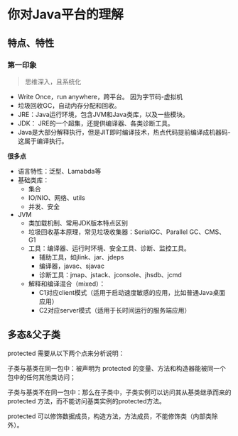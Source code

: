 

# 你对Java平台的理解

## 特点、特性

### 第一印象

>思维深入，且系统化
- Write Once，run anywhere，跨平台。 因为字节码-虚拟机
- 垃圾回收GC，自动内存分配和回收。
- JRE：Java运行环境，包含JVM和Java类库，以及一些模块。
- JDK： JRE的一个超集，还提供编译器、各类诊断工具。
- Java是大部分解释执行，但是JIT即时编译技术，热点代码提前编译成机器码-这属于编译执行。


**很多点**
- 语言特性：泛型、Lamabda等
- 基础类库：
  - 集合
  - IO/NIO、网络、utils
  - 并发、安全
- JVM
  - 类加载机制、常用JDK版本特点区别
  - 垃圾回收基本原理，常见垃圾收集器：SerialGC、Parallel GC、CMS、G1
  - 工具：编译器、运行时环境、安全工具、诊断、监控工具。
    - 辅助工具，如jlink、jar、jdeps
    - 编译器，javac、sjavac
    - 诊断工具：jmap、jstack、jconsole、jhsdb、jcmd
  - 解释和编译混合（mixed）： 
    - C1对应client模式（适用于启动速度敏感的应用，比如普通Java桌面应用）
    - C2对应server模式（适用于长时间运行的服务端应用）



## 多态&父子类
protected 需要从以下两个点来分析说明：

子类与基类在同一包中：被声明为 protected 的变量、方法和构造器能被同一个包中的任何其他类访问；

子类与基类不在同一包中：那么在子类中，子类实例可以访问其从基类继承而来的 protected 方法，而不能访问基类实例的protected方法。

protected 可以修饰数据成员，构造方法，方法成员，不能修饰类（内部类除外）。



